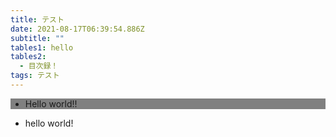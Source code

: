 ```yaml
---
title: テスト
date: 2021-08-17T06:39:54.886Z
subtitle: ""
tables1: hello
tables2:
  - 目次録！
tags: テスト
---
```

<ul style='background-color: gray;'>
<li> Hello world!!</li>
</ul>

* hello world!